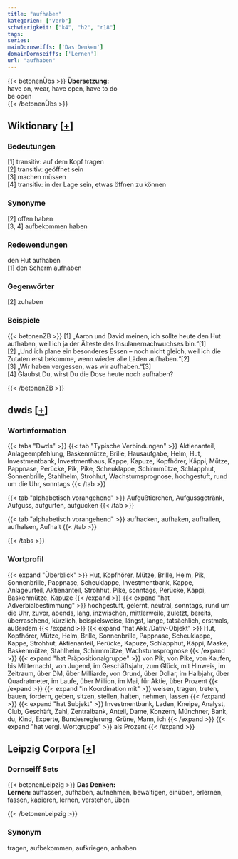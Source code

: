 ```yaml
---
title: "aufhaben"
kategorien: ["Verb"]
schwierigkeit: ["k4", "h2", "r18"]
tags:
series:
mainDornseiffs: ['Das Denken']
domainDornseiffs: ['Lernen']
url: "aufhaben"
---
```


{{< betonenÜbs >}}
**Übersetzung:**  
have on, wear, have open, have to do  
be open  
{{< /betonenÜbs >}}

## Wiktionary [[+](https://de.wiktionary.org/wiki/aufhaben)]

### Bedeutungen
[1] transitiv: auf dem Kopf tragen  
[2] transitiv: geöffnet sein  
[3] machen müssen  
[4] transitiv: in der Lage sein, etwas öffnen zu können  

### Synonyme
[2] offen haben  
[3, 4] aufbekommen haben  

### Redewendungen
den Hut aufhaben  
[1] den Scherm aufhaben  

### Gegenwörter
[2] zuhaben  

### Beispiele
{{< betonenZB >}}
[1] „Aaron und David meinen, ich sollte heute den Hut aufhaben, weil ich ja der Älteste des Insulanernachwuchses bin.“[1]  
[2] „Und ich plane ein besonderes Essen – noch nicht gleich, weil ich die Zutaten erst bekomme, wenn wieder alle Läden aufhaben.“[2]  
[3] „Wir haben vergessen, was wir aufhaben.“[3]  
[4] Glaubst Du, wirst Du die Dose heute noch aufhaben?  

{{< /betonenZB >}}


## dwds [[+](https://www.dwds.de/wb/aufhaben)]

### Wortinformation
{{< tabs "Dwds" >}}
{{< tab "Typische Verbindungen" >}}
Aktienanteil, Anlageempfehlung, Baskenmütze, Brille, Hausaufgabe, Helm, Hut, Investmentbank, Investmenthaus, Kappe, Kapuze, Kopfhörer, Käppi, Mütze, Pappnase, Perücke, Pik, Pike, Scheuklappe, Schirmmütze, Schlapphut, Sonnenbrille, Stahlhelm, Strohhut, Wachstumsprognose, hochgestuft, rund um die Uhr, sonntags
{{< /tab >}}

{{< tab "alphabetisch vorangehend" >}}
Aufgußtierchen, Aufgussgetränk, Aufguss, aufgurten, aufgucken
{{< /tab >}}

{{< tab "alphabetisch vorangehend" >}}
aufhacken, aufhaken, aufhallen, aufhalsen, Aufhalt
{{< /tab >}}

{{< /tabs >}}

### Wortprofil
{{< expand "Überblick" >}} Hut, Kopfhörer, Mütze, Brille, Helm, Pik, Sonnenbrille, Pappnase, Scheuklappe, Investmentbank, Kappe, Anlageurteil, Aktienanteil, Strohhut, Pike, sonntags, Perücke, Käppi, Baskenmütze, Kapuze {{< /expand >}}
{{< expand "hat Adverbialbestimmung" >}} hochgestuft, gelernt, neutral, sonntags, rund um die Uhr, zuvor, abends, lang, inzwischen, mittlerweile, zuletzt, bereits, überraschend, kürzlich, beispielsweise, längst, lange, tatsächlich, erstmals, außerdem {{< /expand >}}
{{< expand "hat Akk./Dativ-Objekt" >}} Hut, Kopfhörer, Mütze, Helm, Brille, Sonnenbrille, Pappnase, Scheuklappe, Kappe, Strohhut, Aktienanteil, Perücke, Kapuze, Schlapphut, Käppi, Maske, Baskenmütze, Stahlhelm, Schirmmütze, Wachstumsprognose {{< /expand >}}
{{< expand "hat Präpositionalgruppe" >}} von Pik, von Pike, von Kaufen, bis Mitternacht, von Jugend, im Geschäftsjahr, zum Glück, mit Hinweis, im Zeitraum, über DM, über Milliarde, von Grund, über Dollar, im Halbjahr, über Quadratmeter, im Laufe, über Million, im Mai, für Aktie, über Prozent {{< /expand >}}
{{< expand "in Koordination mit" >}} weisen, tragen, treten, bauen, fordern, geben, sitzen, stellen, halten, nehmen, lassen {{< /expand >}}
{{< expand "hat Subjekt" >}} Investmentbank, Laden, Kneipe, Analyst, Club, Geschäft, Zahl, Zentralbank, Anteil, Dame, Konzern, Münchner, Bank, du, Kind, Experte, Bundesregierung, Grüne, Mann, ich {{< /expand >}}
{{< expand "hat vergl. Wortgruppe" >}} als Prozent {{< /expand >}}

## Leipzig Corpora [[+](https://corpora.uni-leipzig.de/en/res?word=aufhaben&corpusId=deu_newscrawl-public_2018)]

### Dornseiff Sets
{{< betonenLeipzig >}}
**Das Denken:**  
**Lernen:** auffassen, aufhaben, aufnehmen, bewältigen, einüben, erlernen, fassen, kapieren, lernen, verstehen, üben  

{{< /betonenLeipzig >}}

### Synonym
tragen, aufbekommen, aufkriegen, anhaben

